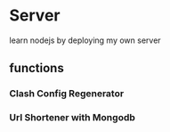 # Server

learn nodejs by deploying my own server

## functions

### Clash Config Regenerator

### Url Shortener with Mongodb